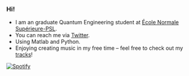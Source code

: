 ### Hi! 

- I am an graduate Quantum Engineering student at [École Normale Supérieure-PSL](https://www.ens.psl.eu/).
- You can reach me via [Twitter](https://twitter.com/sfeykuns).
- Using Matlab and Python.
- Enjoying creating music in my free time – feel free to check out my [tracks](https://open.spotify.com/artist/19GEvwZZvOqefMqh1D0PDO?si=IKwO1J1USfqublbZXntYXg)!

[![Spotify](https://novatorem-feykun.vercel.app/api/spotify)](https://open.spotify.com/user/feykun)



